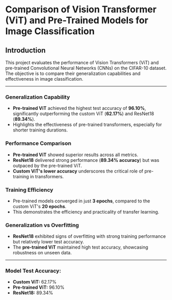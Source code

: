 # Comparison of Vision Transformer (ViT) and Pre-Trained Models for Image Classification

## Introduction
This project evaluates the performance of Vision Transformers (ViT) and pre-trained Convolutional Neural Networks (CNNs) on the CIFAR-10 dataset. The objective is to compare their generalization capabilities and effectiveness in image classification.

---

### **Generalization Capability**
- **Pre-trained ViT** achieved the highest test accuracy of **96.10%**, significantly outperforming the custom ViT (**62.17%**) and ResNet18 (**89.34%**).
- Highlights the effectiveness of pre-trained transformers, especially for shorter training durations.

### **Performance Comparison**
- **Pre-trained ViT** showed superior results across all metrics.
- **ResNet18** delivered strong performance (**89.34% accuracy**) but was outpaced by the pre-trained ViT.
- **Custom ViT's lower accuracy** underscores the critical role of pre-training in transformers.

### **Training Efficiency**
- Pre-trained models converged in just **3 epochs**, compared to the custom ViT's **20 epochs**.
- This demonstrates the efficiency and practicality of transfer learning.

### **Generalization vs Overfitting**
- **ResNet18** exhibited signs of overfitting with strong training performance but relatively lower test accuracy.
- The **pre-trained ViT** maintained high test accuracy, showcasing robustness on unseen data.

---

### Model Test Accuracy:
- **Custom ViT:** 62.17%  
- **Pre-trained ViT:** 96.10%  
- **ResNet18:** 89.34%  



